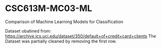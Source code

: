 # CSC613M-MC03-ML
Comparison of Machine Learning Models for Classification

Dataset obatined from: https://archive.ics.uci.edu/dataset/350/default+of+credit+card+clients
The Dataset was partially cleaned by removing the first row.
